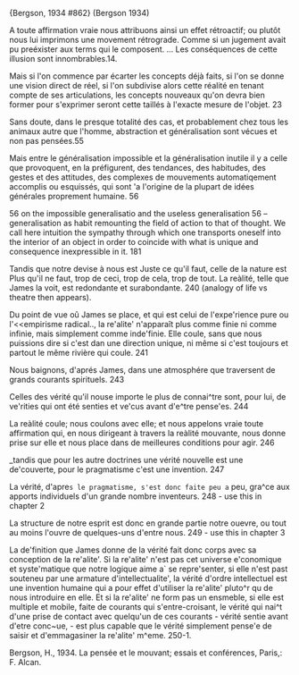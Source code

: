 ﻿{Bergson, 1934 #862}
(Bergson 1934)

A toute affirmation vraie nous attribuons ainsi un effet rétroactif; ou plutôt nous lui imprimons une movement rétrograde. Comme si un jugement avait pu preéxister aux terms qui le composent. ... Les conséquences de cette illusion sont innombrables.14.

Mais si l'on commence par écarter les concepts déjà  faits, si l'on se donne une vision direct de réel, si l'on subdivise alors cette réalité en tenant compte de ses articulations, les concepts nouveaux qu'on devra bien former pour s'exprimer seront cette taillés à l'exacte mesure de l'objet. 23

Sans doute, dans le presque totalité des cas, et probablement chez tous les animaux autre que l'homme, abstraction et généralisation sont vécues et non pas pensées.55

Mais entre le  généralisation impossible et la  généralisation inutile il y a celle que provoquent, en la préfigurent, des tendances, des habitudes, des gestes et des attitudes, des complexes de mouvements automatiqement accomplis ou esquissés, qui sont 'a l'origine de la plupart de idées générales proprement humaine. 56

56 on the impossible generalisatio and the useless generalisation 
56 – generalisation as habit remounting the field of action to that of thought.
We call here intuition the sympathy through which one transports oneself into the interior of an object in order to coincide with what is unique and consequence inexpressible in it. 181

Tandis que notre devise à nous est Juste ce qu'il faut, celle de la nature est Plus qu'il ne faut, trop de ceci, trop de cela, trop de tout. La reàlité, telle que James la voit, est redondante et surabondante. 240 (analogy of life vs theatre then appears).

Du point de vue oû James se place, et qui  est celui de l'expe'rience pure ou l'<<empirisme radical.., la re'alite' n'apparaît plus comme finie ni comme infinie, mais simplement comme inde'finie. Elle coule, sans que nous puissions dire si c'est dan une direction unique, ni même si c'est toujours et partout le même rivière qui coule. 241

Nous baignons, d'aprés James, dans une atmosphére que traversent de grands courants spirituels. 243

Celles des vérité qu'il nouse importe le plus de connai^tre sont, pour lui, de ve'rities qui ont été senties et ve'cus avant d'e^tre pense'es. 244


La reàlité coule; nous coulons avec elle; et nous appelons vraie toute affirmation qui, en nous dirigeant à travers la reàlité mouvante, nous donne prise sur elle et nous place dans de meilleures conditions pour agir. 246

_tandis que pour les autre doctrines une vérité nouvelle est une de'couverte, pour le pragmatisme c'est une invention. 247

La vérité, d'apre`s le pragmatisme, s'est donc faite peu a` peu, gra^ce aux apports individuels d'un grande nombre inventeurs. 248 - use this in chapter 2

La structure de notre esprit est donc en grande partie notre ouevre, ou tout au moins l'ouvre de quelques-uns d'entre nous. 249 - use this in chapter 3

La de'finition que James donne de la vérité fait donc corps avec sa conception de la re'alite'. Si la re'alite' n'est pas cet universe e'conomique et syste'matique que notre logique aime a` se repre'senter, si elle n'est past souteneu par une armature d'intellectualite', la vérité d'ordre intellectuel est une invention humaine qui a pour effet d'utiliser la re'alite' pluto^r qu de nous introduire en elle. Et si la re'alite' ne form pas un ensmeble, si elle est multiple et mobile, faite de courants qui s'entre-croisant, le vérité qui nai^t d'une prise de contact avec quelqu'un de ces courants - vérité sentie avant d'etre conc~ue, - est plus capable que le vérité simplement pense'e de saisir et d'emmagasiner la re'alite' m^eme. 250-1.

Bergson, H., 1934. La pensée et le mouvant; essais et conférences, Paris,: F. Alcan.

